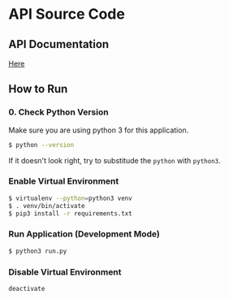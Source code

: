 # API Source Code

## API Documentation
[Here](https://app.swaggerhub.com/apis/websterzh/APInteresting/1.0.0)

## How to Run
### 0. Check Python Version
Make sure you are using python 3 for this application.
```bash
$ python --version
```

If it doesn't look right, try to substitude the `python` with `python3`.   

### Enable Virtual Environment
```bash
$ virtualenv --python=python3 venv
$ . venv/bin/activate
$ pip3 install -r requirements.txt
```

### Run Application (Development Mode)
```bash
$ python3 run.py
```

### Disable Virtual Environment
```
deactivate
```
